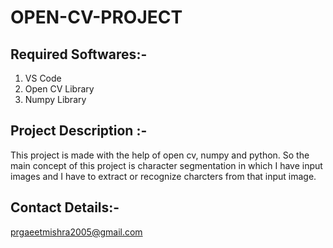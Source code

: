 # OPEN-CV-PROJECT

## Required Softwares:-
1. VS Code
2. Open CV Library
3. Numpy Library

## Project Description :-
This project is made with the help of open cv, numpy and python. So the main concept of this project is character segmentation in which I have input images and I have to extract or recognize charcters from that input image.

## Contact Details:-
prgaeetmishra2005@gmail.com


